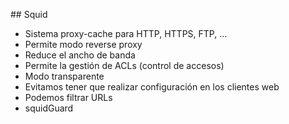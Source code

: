## Squid

- Sistema proxy-cache para HTTP, HTTPS, FTP, ...
- Permite modo reverse proxy
- Reduce el ancho de banda
- Permite la gestión de ACLs (control de accesos)
- Modo transparente
 - Evitamos tener que realizar configuración en los clientes web
- Podemos filtrar URLs
 - squidGuard
